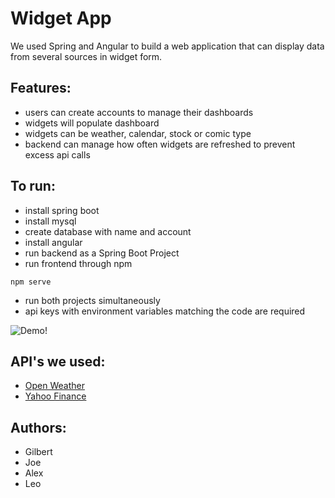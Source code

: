 # Widget App
We used Spring and Angular to build a web application that can display data from several sources in widget form.

## Features:
- users can create accounts to manage their dashboards
- widgets will populate dashboard
- widgets can be weather, calendar, stock or comic type
- backend can manage how often widgets are refreshed to prevent excess api calls

## To run:
- install spring boot
- install mysql
- create database with name and account 
- install angular
- run backend as a Spring Boot Project
- run frontend through npm
```properties
npm serve
``` 
- run both projects simultaneously
- api keys with environment variables matching the code are required


![Demo!](/assets/images/demo.png "demo")

## API's we used:
- [Open Weather](https://openweathermap.org/)
- [Yahoo Finance](https://www.yahoofinanceapi.com/) 
    
## Authors:
- Gilbert
- Joe
- Alex
- Leo
